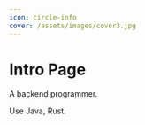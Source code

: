 ```yaml
---
icon: circle-info
cover: /assets/images/cover3.jpg
---
```


# Intro Page

A backend programmer.

Use Java, Rust.
